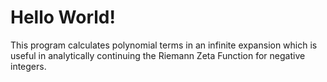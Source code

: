# Hello World!

This program calculates polynomial terms in an infinite expansion 
which is useful in analytically continuing the Riemann Zeta Function
for negative integers.
